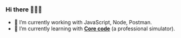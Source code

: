 ### Hi there 👋👨‍💻

- 🔭 I’m currently working with JavaScript, Node, Postman.
- 🌱 I’m currently learning with [**Core code**](https://www.core-code.io/) (a professional simulator).

